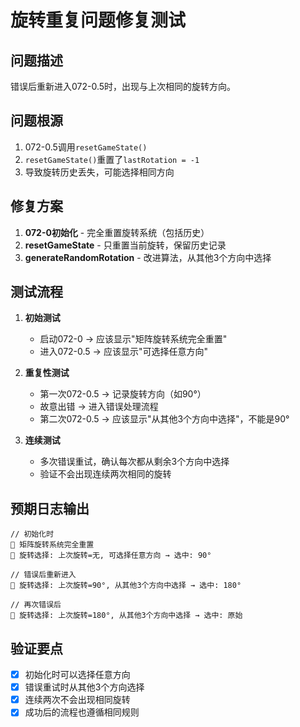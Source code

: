 # 旋转重复问题修复测试

## 问题描述
错误后重新进入072-0.5时，出现与上次相同的旋转方向。

## 问题根源
1. 072-0.5调用`resetGameState()`
2. `resetGameState()`重置了`lastRotation = -1`
3. 导致旋转历史丢失，可能选择相同方向

## 修复方案
1. **072-0初始化** - 完全重置旋转系统（包括历史）
2. **resetGameState** - 只重置当前旋转，保留历史记录
3. **generateRandomRotation** - 改进算法，从其他3个方向中选择

## 测试流程
1. **初始测试**
   - 启动072-0 → 应该显示"矩阵旋转系统完全重置"
   - 进入072-0.5 → 应该显示"可选择任意方向"

2. **重复性测试**
   - 第一次072-0.5 → 记录旋转方向（如90°）
   - 故意出错 → 进入错误处理流程
   - 第二次072-0.5 → 应该显示"从其他3个方向中选择"，不能是90°

3. **连续测试**
   - 多次错误重试，确认每次都从剩余3个方向中选择
   - 验证不会出现连续两次相同的旋转

## 预期日志输出
```
// 初始化时
🔄 矩阵旋转系统完全重置
🎲 旋转选择: 上次旋转=无, 可选择任意方向 → 选中: 90°

// 错误后重新进入
🎲 旋转选择: 上次旋转=90°, 从其他3个方向中选择 → 选中: 180°

// 再次错误后
🎲 旋转选择: 上次旋转=180°, 从其他3个方向中选择 → 选中: 原始
```

## 验证要点
- [x] 初始化时可以选择任意方向
- [x] 错误重试时从其他3个方向选择
- [x] 连续两次不会出现相同旋转
- [x] 成功后的流程也遵循相同规则